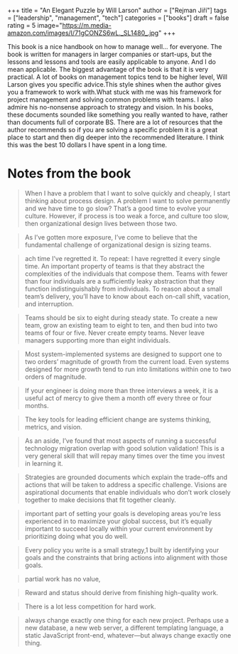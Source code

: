 +++
title = "An Elegant Puzzle by Will Larson"
author = ["Rejman Jiří"]
tags = ["leadership", "management", "tech"]
categories = ["books"]
draft = false
rating = 5
image="https://m.media-amazon.com/images/I/71gCONZS6wL._SL1480_.jpg"
+++

This book is a nice handbook on how to manage well... for everyone. The book is
written for managers in larger companies or start-ups, but the lessons and
lessons and tools are easily applicable to anyone. And I do mean applicable.
The biggest advantage of the book is that it is very practical. A lot of books on management topics tend to be higher level, Will Larson gives you specific advice.This style shines when the author gives you a framework to work with.What stuck with me was his framework for project management and solving common problems with teams.
I also admire his no-nonsense approach to strategy and vision. In his books, these documents sounded like something you really wanted to have, rather than documents full of corporate BS. There are a lot of resources that the author recommends so if you are solving a specific problem it is a great place to start and then dig deeper into the recommended literature.
I think this was the best 10 dollars I have spent in a long time.

<!--more-->

# Notes from the book

> When I have a problem that I want to solve quickly and cheaply, I start thinking about process design. A problem I want to solve permanently and we have time to go slow? That’s a good time to evolve your culture. However, if process is too weak a force, and culture too slow, then organizational design lives between those two.


> As I’ve gotten more exposure, I’ve come to believe that the fundamental challenge of organizational design is sizing teams.


> ach time I’ve regretted it. To repeat: I have regretted it every single time. An important property of teams is that they abstract the complexities of the individuals that compose them. Teams with fewer than four individuals are a sufficiently leaky abstraction that they function indistinguishably from individuals. To reason about a small team’s delivery, you’ll have to know about each on-call shift, vacation, and interruption.



> Teams should be six to eight during steady state. To create a new team, grow an existing team to eight to ten, and then bud into two teams of four or five. Never create empty teams. Never leave managers supporting more than eight individuals.



> Most system-implemented systems are designed to support one to two orders’ magnitude of growth from the current load. Even systems designed for more growth tend to run into limitations within one to two orders of magnitude.



> If your engineer is doing more than three interviews a week, it is a useful act of mercy to give them a month off every three or four months.


> The key tools for leading efficient change are systems thinking, metrics, and vision.


> As an aside, I’ve found that most aspects of running a successful technology migration overlap with good solution validation! This is a very general skill that will repay many times over the time you invest in learning it.


> Strategies are grounded documents which explain the trade-offs and actions that will be taken to address a specific challenge. Visions are aspirational documents that enable individuals who don’t work closely together to make decisions that fit together cleanly.

> important part of setting your goals is developing areas you’re less experienced in to maximize your global success, but it’s equally important to succeed locally within your current environment by prioritizing doing what you do well.

> Every policy you write is a small strategy,1 built by identifying your goals and the constraints that bring actions into alignment with those goals.

> partial work has no value,

> Reward and status should derive from finishing high-quality work.

> There is a lot less competition for hard work.


> always change exactly one thing for each new project. Perhaps use a new database, a new web server, a different templating language, a static JavaScript front-end, whatever—but always change exactly one thing.
